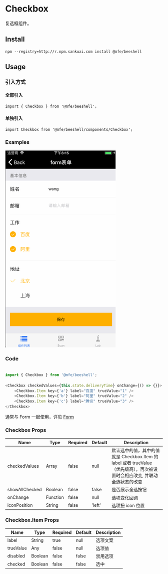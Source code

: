 # Checkbox
复选框组件。

## Install

```
npm --registry=http://r.npm.sankuai.com install @mfe/beeshell
```

## Usage

### 引入方式
#### 全部引入
```
import { Checkbox } from '@mfe/beeshell';
```

#### 单独引入
```
import Checkbox from '@mfe/beeshell/components/Checkbox';
```

### Examples
![image](../images/Form/1.gif)


### Code

```js

import { Checkbox } from '@mfe/beeshell';

<Checkbox checkedValues={this.state.deliveryTime} onChange={() => {}}>
    <Checkbox.Item key={'a'} label="百度" trueValue="1" />
    <Checkbox.Item key={'b'} label="阿里" trueValue="2" />
    <Checkbox.Item key={'c'} label="腾讯" trueValue="3" />
</Checkbox>
```

通常与 Form 一起使用，详见 [Form](./Form.md)

### Checkbox Props

| Name | Type | Required | Default | Description |
| ---- | ---- | ---- | ---- | ---- |
| checkedValues | Array | false | null | 默认选中的值，其中的值就是 Checkbox.Item 的 label 或者 trueValue（优先级高），再次被设置时会相应改变, 并联动全选状态的改变 |
| showAllChecked | Boolean | false | false | 是否展示全选按钮 |
| onChange | Function | false | null | 选项变化回调 |
| iconPosition | String | false | 'left' | 选项扭 icon 位置 |

### Checkbox.Item Props
| Name | Type | Required | Default | Description |
| ---- | ---- | ---- | ---- | ---- |
| label | String | true | null | 选项文案 |
| trueValue | Any | false | null | 选项值 |
| disabled | Boolean | false | false | 禁用选项 |
| checked | Boolean | false | false | 选中 |

